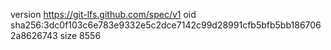 version https://git-lfs.github.com/spec/v1
oid sha256:3dc0f103c6e783e9332e5c2dce7142c99d28991cfb5bfb5bb1867062a8626743
size 8556
